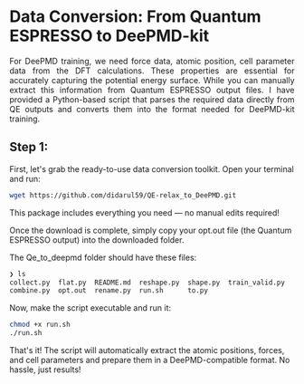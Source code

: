 # Data Conversion: From Quantum ESPRESSO to DeePMD-kit
<p align="justify">
For DeePMD training, we need force data, atomic position, cell parameter data from the DFT calculations. These properties are essential for accurately capturing the potential energy surface. While you can manually extract this information from Quantum ESPRESSO output files. I have provided a Python-based script that parses the required data directly from QE outputs and converts them into the format needed for DeePMD-kit training.
</p>

## Step 1:
First, let's grab the ready-to-use data conversion toolkit. Open your terminal and run:
```bash
wget https://github.com/didarul59/QE-relax_to_DeePMD.git
```
This package includes everything you need — no manual edits required!

Once the download is complete, simply copy your opt.out file (the Quantum ESPRESSO output) into the downloaded folder.

The Qe_to_deepmd folder should have these files:

```bash
❯ ls
collect.py  flat.py  README.md  reshape.py  shape.py  train_valid.py
combine.py  opt.out  rename.py  run.sh      to.py
```
Now, make the script executable and run it:
```bash
chmod +x run.sh
./run.sh
```
That's it! The script will automatically extract the atomic positions, forces, and cell parameters and prepare them in a DeePMD-compatible format. No hassle, just results!


